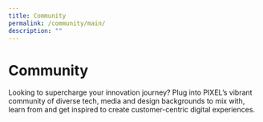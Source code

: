 ```yaml
---
title: Community
permalink: /community/main/
description: ""
---
```

<h1>Community</h1>

Looking to supercharge your innovation journey? Plug into PIXEL’s vibrant community of diverse tech, media and design backgrounds to mix with, learn from and get inspired to create customer-centric digital experiences.